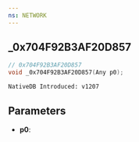 ```yaml
---
ns: NETWORK
---
```

## _0x704F92B3AF20D857

```c
// 0x704F92B3AF20D857
void _0x704F92B3AF20D857(Any p0);
```

```
NativeDB Introduced: v1207
```

## Parameters
* **p0**:
